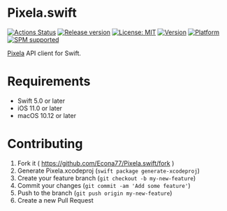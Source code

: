 # Pixela.swift
[![Actions Status](https://github.com/Econa77/Pixela.swift/workflows/CI/badge.svg)](https://github.com/Econa77/Pixela.swift/actions)
[![Release version](https://img.shields.io/github/release/Econa77/Pixela.swift.svg)](https://github.com/Econa77/Pixela.swift/releases/latest)
[![License: MIT](https://img.shields.io/github/license/Econa77/Pixela.swift.svg)](https://github.com/Econa77/Pixela.swift/blob/master/LICENSE)
[![Version](https://img.shields.io/cocoapods/v/Pixela.svg)](http://cocoadocs.org/docsets/Pixela)
[![Platform](https://img.shields.io/cocoapods/p/Pixela.svg)](http://cocoadocs.org/docsets/Pixela)
[![SPM supported](https://img.shields.io/badge/SPM-supported-DE5C43.svg?style=flat)](https://swift.org/package-manager)

[Pixela](https://pixe.la/) API client for Swift.

# Requirements
- Swift 5.0 or later
- iOS 11.0 or later
- macOS 10.12 or later

# Contributing
1. Fork it ( https://github.com/Econa77/Pixela.swift/fork )
2. Generate Pixela.xcodeproj (`swift package generate-xcodeproj`)
3. Create your feature branch (`git checkout -b my-new-feature`)
4. Commit your changes (`git commit -am 'Add some feature'`)
5. Push to the branch (`git push origin my-new-feature`)
6. Create a new Pull Request
